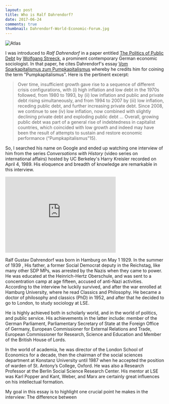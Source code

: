```yaml
---
layout: post
title: Who is Ralf Dahrendorf? 
date: 2017-06-24
comments: true
thumbnail: Dahrendorf-World-Economic-Forum.jpg
---
```



<div class="thumbnail">	<img src="{{ site.baseurl }}/images/Dahrendorf-World-Economic-Forum.jpg" alt="Atlas" >	</div>



I was introduced to _Ralf Dahrendorf_ in a paper entitled [The Politics of Public Debt][1] by [Wolfgang Streeck][2], a prominent contemporary 
German economic sociologist. In that paper, he cites Dahrendorf's essay [Vom Sparkapitalismus zum Pumpkapitalismus][3] whereby he credits 
him for coining the term "Pumpkapitalismus". Here is the pertinent excerpt: 

> Over time, insufficient growth gave rise to a sequence of different crisis configurations,
with (i) high inflation and low debt in the 1970s followed, from 1980 to 1993, by (ii) low
inflation and public and private debt rising simultaneously, and from 1994 to 2007 by
(iii) low inflation, receding public debt, and further increasing private debt. Since 2008,
we continue to see (iv) low inflation, now combined with slightly declining private debt
and exploding public debt ... Overall, growing
public debt was part of a general rise of indebtedness in capitalist countries, which
coincided with low growth and indeed may have been the result of attempts to sustain 
and restore economic performance (“Pumpkapitalismus”15). 

So, I searched his name on Google and ended up watching one interview of him from the series _Conversations with History_ 
(video series on international affairs) hosted by UC Berkeley's Harry Kreisler recorded on April 4, 1989. His eloquence and breadth 
of knowledge are remarkable in this interview.  

<iframe width="350" height="240" src="https://youtu.be/Yj5pVe6hOZo" frameborder="0" allowfullscreen></iframe>

Ralf Gustav Dahrendorf was born in Hamburg on May 1 1929. In the summer of 1939 , His father, a former Social Democrat deputy in the Reichstag, like many other SDP MPs, was arrested by the Nazis when they came to power. He was educated at the Heinrich-Hertz Oberschule, 
and was sent to a concentration camp at age fifteen, accused of anti-Nazi activities. According to the interview he luckily survived,
and after the war enrolled at Hamburg University, where he read Classics and Philosophy. He became a doctor of philosophy and classics (PhD) in 1952, and after that he decided to go to London, to study sociology at LSE. 

He is highly achieved both in scholarly world, and in the world of politics, and public service. His achievements in the latter include: member of the German Parliament, Parliamentary Secretary of State at the Foreign Office of Germany, European Commissioner for External Relations and Trade, European Commissioner for Research, Science and Education and Member of the British House of Lords. 


In the world of academia, he was director of the London School of Economics for a decade, then the chairman of the social sciences department at Konstanz University until 1987 when he accepted the position of warden of St. Antony’s College, Oxford. He was also a Research Professor at the Berlin Social Science Research Center. His mentor at LSE was Karl Popper and Kant, Weber, and Marx are certainly great influences on his intellectual formation. 


My goal in this essay is to highlight one crucial point he makes in the interview: The difference between 




[1]: http://www.mpifg.de/pu/mpifg_dp/dp13-7.pdf
[2]: https://wiki2.org/en/Wolfgang_Streeck 
[3]: http://cicero.de/weltb%C3%BChne/vom-sparkapitalismus-zum-pumpkapitalismus/39922
